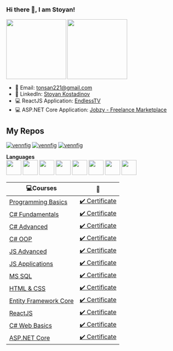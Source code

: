 ### Hi there 👋, I am Stoyan! ###

<div>
  <img height="160" align="left" src="https://github-readme-stats.vercel.app/api?username=tonsan-1&count_private=true&true&hide=issues&show_icons=true" />
  <img height="160" src="https://github-readme-stats.vercel.app/api/top-langs/?username=tonsan-1&layout=compact" />
</div>

- 💌 Email: tonsan221@gmail.com
- 💼 LinkedIn: <a href="https://www.linkedin.com/in/tonsan1/">Stoyan Kostadinov</a>  
- 💻 ReactJS Application: <a href="https://endlesstv.web.app/">EndlessTV</a>  
- 💻 ASP.NET Core Application: <a href="https://jobzy.azurewebsites.net/">Jobzy - Freelance Marketplace</a>  

## My Repos ## 
[![vennfig](https://github-readme-stats.vercel.app/api/pin/?username=tonsan-1&repo=EndlessTv&show_owner=false)](https://github.com/tonsan-1/EndlessTv)
[![vennfig](https://github-readme-stats.vercel.app/api/pin/?username=tonsan-1&repo=Jobzy&show_owner=false)](https://github.com/tonsan-1/Jobzy)
[![vennfig](https://github-readme-stats.vercel.app/api/pin/?username=tonsan-1&repo=Personal_Portfolio&show_owner=false)](https://github.com/tonsan-1/Personal_Portfolio)

**Languages**  
<code><img height="40" src="https://seeklogo.com/images/C/c-sharp-c-logo-02F17714BA-seeklogo.com.png"></code>
<code><img height="40" src="https://upload.wikimedia.org/wikipedia/commons/thumb/e/ee/.NET_Core_Logo.svg/1200px-.NET_Core_Logo.svg.png"></code>
<code><img height="40" src="https://fiverr-res.cloudinary.com/images/t_main1,q_auto,f_auto,q_auto,f_auto/gigs/124446395/original/b68691adbfd454ea4173b4f213f9b7b11a5c426e/create-er-diagrams-develop-database-offer-tech-support.png"></code>
<code><img height="40" src="https://encrypted-tbn0.gstatic.com/images?q=tbn:ANd9GcTTnlf8RZSA2jnQPDUql_UmSztuFLmp8U6h2A&usqp=CAU"></code>
<code><img height="40" src="https://upload.wikimedia.org/wikipedia/commons/thumb/9/99/Unofficial_JavaScript_logo_2.svg/2048px-Unofficial_JavaScript_logo_2.svg.png"></code>
<code><img height="40" src="https://upload.wikimedia.org/wikipedia/commons/thumb/a/a7/React-icon.svg/2560px-React-icon.svg.png"></code>
<code><img height="40" src="https://brandslogos.com/wp-content/uploads/thumbs/bootstrap-logo-vector.svg"></code>
<code><img height="40" src="https://e7.pngegg.com/pngimages/265/442/png-clipart-jquery-ui-javascript-web-browser-pasargad-text-trademark.png"></code>

|💻**Courses**|:scroll:| 
|---|---|
|<a href="https://softuni.bg/trainings/2428/programming-basics-with-csharp-september-2019" > Programming Basics </a>   | <a href="https://softuni.bg/certificates/details/71579/67e8465c"> :heavy_check_mark: Certificate</a> |
|<a href="https://softuni.bg/trainings/2599/programming-fundamentals-january-2020"> C# Fundamentals </a>| <a href="https://softuni.bg/certificates/details/80097/c58b86bc"> :heavy_check_mark: Certificate</a> |
|<a href="https://softuni.bg/trainings/2834/csharp-advanced-may-2020"> C# Advanced </a>| <a href="https://softuni.bg/certificates/details/83345/2d73efb8"> :heavy_check_mark: Certificate</a> |
|<a href="https://softuni.bg/trainings/2835/csharp-oop-june-2020"> C# OOP </a>| <a href="https://softuni.bg/certificates/details/86596/8f890a59"> :heavy_check_mark: Certificate</a> |
|<a href="https://softuni.bg/trainings/3011/js-advanced-september-2020"> JS Advanced </a>| <a href="https://softuni.bg/certificates/details/90537/a9501aa2"> :heavy_check_mark: Certificate</a> |
|<a href="https://softuni.bg/trainings/3012/js-applications-october-2020"> JS Applications </a>| <a href="https://softuni.bg/certificates/details/95198/537ae544">  :heavy_check_mark: Certificate</a> |
|<a href="https://softuni.bg/trainings/3272/ms-sql-january-2021"> MS SQL </a>| <a href="https://softuni.bg/certificates/details/97986/d8c58a94">  :heavy_check_mark: Certificate</a> |
|<a href="https://softuni.bg/trainings/3271/html-and-css-january-2021"> HTML & CSS </a>| <a href="https://softuni.bg/certificates/details/101572/0b4dfc56"> :heavy_check_mark:  Certificate</a> |
|<a href="https://softuni.bg/trainings/3221/entity-framework-core-february-2021"> Entity Framework Core </a>| <a href="https://softuni.bg/certificates/details/102686/a8eba99b"> :heavy_check_mark: Certificate</a> |
|<a href="https://softuni.bg/trainings/3315/reactjs-march-2021"> ReactJS </a>| <a href="https://softuni.bg/certificates/details/105798/565b80d9"> :heavy_check_mark: Certificate</a> |
|<a href="https://softuni.bg/trainings/3353/csharp-web-basics-basics-may-2021"> C# Web Basics </a>| <a href="https://softuni.bg/certificates/details/109499/702f0f82"> :heavy_check_mark: Certificate</a> |
|<a href="https://softuni.bg/trainings/3354/asp-dot-net-core-june-2021"> ASP.NET Core </a>| <a href="https://softuni.bg/certificates/details/113465/764b6ccb"> :heavy_check_mark: Certificate</a> |

